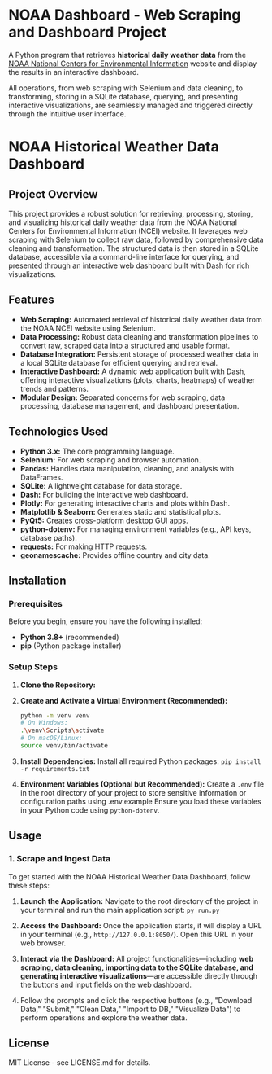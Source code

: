 # NOAA Dashboard - Web Scraping and Dashboard Project

A Python program that retrieves **historical daily weather data** from the [NOAA National Centers for Environmental Information](https://www.ncei.noaa.gov/access/search/data-search/daily-summaries) website and display the results in an interactive dashboard.

All operations, from web scraping with Selenium and data cleaning, to transforming, storing in a SQLite database, querying, and presenting interactive visualizations, are seamlessly managed and triggered directly through the intuitive user interface.

# NOAA Historical Weather Data Dashboard

## Project Overview

This project provides a robust solution for retrieving, processing, storing, and visualizing historical daily weather data from the NOAA National Centers for Environmental Information (NCEI) website. It leverages web scraping with Selenium to collect raw data, followed by comprehensive data cleaning and transformation. The structured data is then stored in a SQLite database, accessible via a command-line interface for querying, and presented through an interactive web dashboard built with Dash for rich visualizations.

## Features

* **Web Scraping:** Automated retrieval of historical daily weather data from the NOAA NCEI website using Selenium.
* **Data Processing:** Robust data cleaning and transformation pipelines to convert raw, scraped data into a structured and usable format.
* **Database Integration:** Persistent storage of processed weather data in a local SQLite database for efficient querying and retrieval.
* **Interactive Dashboard:** A dynamic web application built with Dash, offering interactive visualizations (plots, charts, heatmaps) of weather trends and patterns.
* **Modular Design:** Separated concerns for web scraping, data processing, database management, and dashboard presentation.

## Technologies Used

* **Python 3.x:** The core programming language.
* **Selenium:** For web scraping and browser automation.
* **Pandas:** Handles data manipulation, cleaning, and analysis with DataFrames.
* **SQLite:** A lightweight database for data storage.
* **Dash:** For building the interactive web dashboard.
* **Plotly:** For generating interactive charts and plots within Dash.
* **Matplotlib & Seaborn:** Generates static and statistical plots.
* **PyQt5:** Creates cross-platform desktop GUI apps.
* **python-dotenv:** For managing environment variables (e.g., API keys, database paths).
* **requests:** For making HTTP requests.
* **geonamescache:** Provides offline country and city data.

## Installation

### Prerequisites

Before you begin, ensure you have the following installed:

* **Python 3.8+** (recommended)
* **pip** (Python package installer)

### Setup Steps

1.  **Clone the Repository:**
2.  **Create and Activate a Virtual Environment (Recommended):**
    ```bash
    python -m venv venv
    # On Windows:
    .\venv\Scripts\activate
    # On macOS/Linux:
    source venv/bin/activate
    ```

3.  **Install Dependencies:**
    Install all required Python packages: `pip install -r requirements.txt`

5.  **Environment Variables (Optional but Recommended):**
    Create a `.env` file in the root directory of your project to store sensitive information or configuration paths using .env.example
    Ensure you load these variables in your Python code using `python-dotenv`.

## Usage

### 1. Scrape and Ingest Data

To get started with the NOAA Historical Weather Data Dashboard, follow these steps:

1.  **Launch the Application:**
    Navigate to the root directory of the project in your terminal and run the main application script: `py run.py`

2.  **Access the Dashboard:**
    Once the application starts, it will display a URL in your terminal (e.g., `http://127.0.0.1:8050/`). Open this URL in your web browser.

3.  **Interact via the Dashboard:**
    All project functionalities—including **web scraping, data cleaning, importing data to the SQLite database, and generating interactive visualizations**—are accessible directly through the buttons and input fields on the web dashboard. 

5. Follow the prompts and click the respective buttons (e.g., "Download Data," "Submit," "Clean Data," "Import to DB," "Visualize Data") to perform operations and explore the weather data.


## License

MIT License - see LICENSE.md for details.


